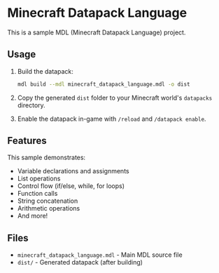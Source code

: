 # Minecraft Datapack Language

This is a sample MDL (Minecraft Datapack Language) project.

## Usage

1. Build the datapack:
   ```bash
   mdl build --mdl minecraft_datapack_language.mdl -o dist
   ```

2. Copy the generated `dist` folder to your Minecraft world's `datapacks` directory.

3. Enable the datapack in-game with `/reload` and `/datapack enable`.

## Features

This sample demonstrates:
- Variable declarations and assignments
- List operations
- Control flow (if/else, while, for loops)
- Function calls
- String concatenation
- Arithmetic operations
- And more!

## Files

- `minecraft_datapack_language.mdl` - Main MDL source file
- `dist/` - Generated datapack (after building)

